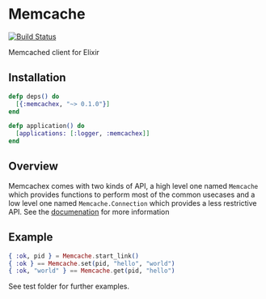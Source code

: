 # Memcache

[![Build Status](https://secure.travis-ci.org/ananthakumaran/memcachex.png)](http://travis-ci.org/ananthakumaran/memcachex)

Memcached client for Elixir

## Installation

```elixir
defp deps() do
  [{:memcachex, "~> 0.1.0"}]
end

defp application() do
  [applications: [:logger, :memcachex]]
end
```

## Overview

Memcachex comes with two kinds of API, a high level one named
`Memcache` which provides functions to perform most of the common
usecases and a low level one named `Memcache.Connection` which
provides a less restrictive API. See the
[documenation](https://hexdocs.pm/memcachex) for more information

## Example

```elixir
{ :ok, pid } = Memcache.start_link()
{ :ok } == Memcache.set(pid, "hello", "world")
{ :ok, "world" } == Memcache.get(pid, "hello")
```

See test folder for further examples.
